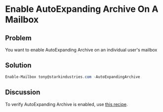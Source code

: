 # Enable AutoExpanding Archive On A Mailbox

## Problem

You want to enable AutoExpanding Archive on an individual user's mailbox

## Solution

```powershell
Enable-Mailbox tony@starkindustries.com -AutoExpandingArchive
```

## Discussion

To verify AutoExpanding Archive is enabled, use [this recipe](https://github.com/chadmando/Exchange-Online-PowerShell-Recipes/blob/main/recipes/mailbox/get-mailboxes-with-autoexpanding-archive-enabled.md).
